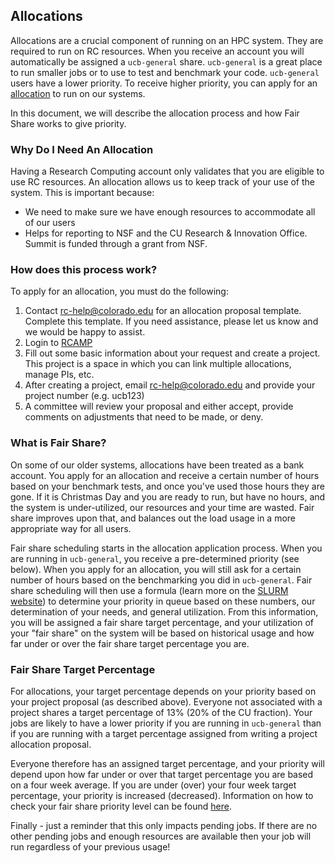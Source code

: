 ## Allocations

Allocations are a crucial component of running on an HPC system.  They are required to run on RC resources.  When you receive an account you will automatically be assigned a `ucb-general` share.  `ucb-general` is a great place to run smaller jobs or to use to test and benchmark your code.  `ucb-general` users have a lower priority.  To receive higher priority, you can apply for an [allocation](https://www.colorado.edu/rc/userservices/allocations) to run on our systems.

In this document, we will describe the allocation process and how Fair Share works to give priority.


### Why Do I Need An Allocation

Having a Research Computing account only validates that you are eligible to use RC resources.  An allocation allows us to keep track of your use of the system.  This is important because:
   * We need to make sure we have enough resources to accommodate all of our users
   * Helps for reporting to NSF and the CU Research & Innovation Office.  Summit is funded through a grant from NSF.


### How does this process work?

To apply for an allocation, you must do the following:

1.  Contact [rc-help@colorado.edu](rc-help@colorado.edu) for an allocation proposal template. Complete this template. If you need assistance, please let us know and we would be happy to assist.  
2.  Login to [RCAMP](https://rcamp.rc.colorado.edu/)
3.  Fill out some basic information about your request and create a project.  This project is a space in which you can link multiple allocations, manage PIs, etc.
4.  After creating a project, email [rc-help@colorado.edu](rc-help@colorado.edu) and provide your project number (e.g. ucb123)
5.  A committee will review your proposal and either accept, provide comments on adjustments that need to be made, or deny.


### What is Fair Share?

On some of our older systems, allocations have been treated as a bank account.  You apply for an allocation and receive a certain number of hours based on your benchmark tests, and once you've used those hours they are gone.  If it is Christmas Day and you are ready to run, but have no hours, and the system is under-utilized, our resources and your time are wasted.  Fair share improves upon that, and balances out the load usage in a more appropriate way for all users.

Fair share scheduling starts in the allocation application process.  When you are running in `ucb-general`, you receive a pre-determined priority (see below).  When you apply for an allocation, you will still ask for a certain number of hours based on the benchmarking you did in `ucb-general`.  Fair share scheduling will then use a formula (learn more on the [SLURM website](https://slurm.schedmd.com/fair_tree.html)) to determine your priority in queue based on these numbers, our determination of your needs, and general utilization.  From this information, you will be assigned a fair share target percentage, and your utilization of your "fair share" on the system will be based on historical usage and how far under or over the fair share target percentage you are.


### Fair Share Target Percentage

For allocations, your target percentage depends on your priority based on your project proposal (as described above).  Everyone not associated with a project shares a target percentage of 13% (20% of the CU fraction).  Your jobs are likely to have a lower priority if you are running in `ucb-general` than if you are running with a target percentage assigned from writing a project allocation proposal.

Everyone therefore has an assigned target percentage, and your priority will depend upon how far under or over that target percentage you are based on a four week average.  If you are under (over) your four week target percentage, your priority is increased (decreased).  Information on how to check your fair share priority level can be found [here](../faq.html#how-can-i-see-my-current-fairshare-priority).

Finally - just a reminder that this only impacts pending jobs.  If there are no other pending jobs and enough resources are available then your job will run regardless of your previous usage!
